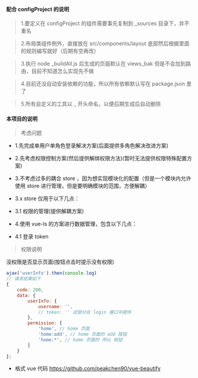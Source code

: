 #### 配合 configProject 的说明

> 1.要定义在 configProject 的组件需要事先复制到 _sources 目录下，并不重名

> 2.布局类组件例外，直接放在 src/components/layout 底部然后根据里面的规则编写就好（后期有空再改）

> 3.执行 node _buildAll.js 后生成的页面默认在 views_bak 但是不会加到路由，目前不知道怎么实现先不做

> 4.目前还没自动安装依赖的功能，所以所有依赖默认写在 package.json 里了

> 5.所有自定义的工具以 _ 开头命名，以便后期生成后自动删除


#### 本项目的说明

> 考虑问题

- 1.先完成单用户单角色登录解决方案(后面提供多角色解决改进方案)

- 2.先考虑权限控制方案(然后提供解绑权限方法)(暂时无法提供权限特殊配置方案)

- 3.不考虑过多的耦合 store ，因为想实现模块化的配置（但是一个模块内允许使用 store 进行管理，但是要明确模块的范围，方便解耦）

- 3.x store 仅用于以下几点：

- 3.1 权限的管理(提供解耦方案)

- 4.使用 vue-ls 的方案进行数据管理，包含以下几点：

- 4.1 登录 token

> 权限说明

没权限是否显示页面(按钮点击时提示没有权限)

```javascript
ajax('userInfo').then(console.log)
// 请求结果如下
{
    code: 200,
    data: {
        userInfo: {
            username: '',
            // token: '' 这部分在 login 接口中提供
        },
        permission: [
            'home', // home 页面
            'home:add', // home 页面的 add 按钮
            'home:*', // home 页面的 所以 按钮
        ]
    }
};
```

- 格式 vue 代码
https://github.com/peakchen90/vue-beautify
